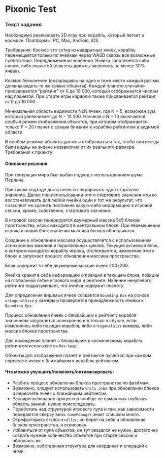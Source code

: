 ﻿# Pixonic Test

### Текст задания

Необходимо реализовать 2D игру про корабль, который летает в космосе. Платформы:
PC, Mac, Android, iOS.

Требования:
Космос это сетка из квадратных ячеек, корабль перемещается только по ячейкам через
WASD сквозь все возможные препятствия. Передвижение мгновенное.
Ячейка заполняется либо ничем, либо планетой (планеты должны заполнять не менее
30% ячеек).

Космос бесконечен (возвращаясь на одно и тоже место каждый раз мы должны видеть те
же самые объекты).
Каждой планете случайно присваивается “рейтинг” от 0 до 10 000, который отображается
числом над планетой. При старте игры кораблю также присваивается рейтинг от 0 до 10
000.

Минимальная область видимости NxN ячеек, где N = 5, возможен зум, который
увеличивает до N = 10 000.
Начиная с N = 10 включается особый режим отображения объектов, при котором
отображается только P = 20 планет с самым близким к кораблю рейтингом в видимой
области.

В особом режиме объекты должны отображаться так, чтобы они всегда были видны на
экране независимо от их реального размера.
Требования к проекту:

#### Описание решения

При генерации мира был выбан подход с использованием шума Перлина.

При таком подходе достаточно сгенерировать одно стартовое значение. Далее при использовании этого стартового
значения можно восстанавливать для любой ячейки один и тот же результат, что позволяет не хранить постоянно какую-либо информацию
в игровой сессии, кроме, собственно, стартового значения.

В игровой сессии генерируется двумерный массив 5х5 блоков пространства, игрок находится в центральном блоке.
При перемещении игрока в новый блок значения массива блоков обновляются.

Создание и обновление массива осуществляется с использованием асинхронных вызовов и параллельных циклов.
Текущий активный блок, в котором находится корабль игрока, отслежвается, изменение этого блока и запускает
процесс обновления массива пространства.

Блок содержит в себе двумерный массив ячеек 200х200.

Ячейка хранит в себе информацию о позиции в текущем блоке, позиции на глобальной сетке игрового мира и рейтинге.
Наличие ненулевого рейтинга подразумевает, что ячейка содержит планету.

Для определения видимых ячеек создается `Bounding Box` на основе `ortogonalSize` у камеры и проверяется
принадлежность ячейки к `Bounding Box`.

Процесс обновления ячеек с ближайшим к рейтингу корабля значением запускается асинхронно и в только в случае,
если изменились либо позиция корабля, либо `ortogonalSize` камеры, либо массив блоков пространства.

Для нахождения планет с ближайшим к космическому кораблю рейтингом используется `Max-heap`.

Объекты для отображения планет и рейтингов пуллятся при каждом пересчете ячеек с ближайшим к кораблю рейтингом.

#### Что можно улучшить/поменять/оптимизировать:

* Разбить процесс обновления блоков пространства по фреймам.
* Возможно, следует использовать `Unity Jobs` при обновлении блоков и пересчете ячеек с ближайшим рейтингом.
* Распареллеливание процессов вообще не самая моя глубокая область знаний, нужно поисследовать.
* Поработать над структурой игрового лупа и тем, как зависимости передаются сверху вниз. `GameManager` знает слишком много.
* Отрефакторить `GridController`, он берет на себя и обновление блоков пространства, и отрисовку.
* Избавиться от пула объектов, он тут оказался не нужен, достаточно создать нужное количество объектов при старте сессии и обновлять их.
* Возможно, собственная структура для координат и операций с ними.
